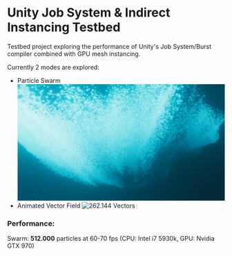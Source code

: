 # Unity Job System & Indirect Instancing Testbed
Testbed project exploring the performance of Unity's Job System/Burst compiler combined with GPU mesh instancing.

Currently 2 modes are explored:
* Particle Swarm
![512.000 Particles](Recordings/gif_animation_007.gif?raw=true "512.000 Particles")
* Animated Vector Field
![262.144 Vectors](Recordings/gif_animation_010.gif?raw=true "262.144 Vectors")

### Performance:
Swarm: **512.000** particles at 60-70 fps (CPU: Intel i7 5930k, GPU: Nvidia GTX 970)
